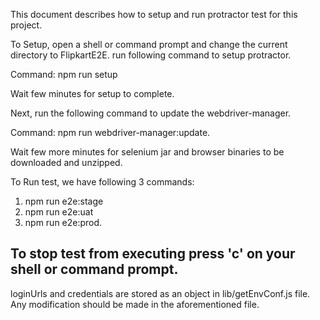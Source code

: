 This document describes how to setup and run protractor test for this project.

To Setup, open a shell or command prompt and change the current directory to FlipkartE2E.
run following command to setup protractor.

Command: npm run setup

Wait few minutes for setup to complete.

Next, run the following command to update the webdriver-manager.

Command: npm run webdriver-manager:update.

Wait few more minutes for selenium jar and browser binaries to be downloaded and unzipped.

To Run test, we have following 3 commands:
 1) npm run e2e:stage
 2) npm run e2e:uat
 3) npm run e2e:prod.

To stop test from executing press 'c' on your shell or command prompt.
 -----------------------------------------------------------------------------------------------------------------------------------------------------

 loginUrls and credentials are stored as an object in lib/getEnvConf.js file. Any modification should be made in the aforementioned file.
